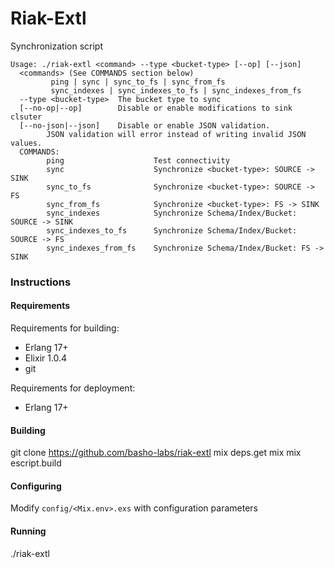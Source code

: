 Riak-Extl
========

Synchronization script

```
Usage: ./riak-extl <command> --type <bucket-type> [--op] [--json]
  <commands> (See COMMANDS section below)
         ping | sync | sync_to_fs | sync_from_fs
         sync_indexes | sync_indexes_to_fs | sync_indexes_from_fs
  --type <bucket-type>  The bucket type to sync
  [--no-op|--op]        Disable or enable modifications to sink clsuter
  [--no-json|--json]    Disable or enable JSON validation.
        JSON validation will error instead of writing invalid JSON values.
  COMMANDS:
        ping                    Test connectivity
        sync                    Synchronize <bucket-type>: SOURCE -> SINK
        sync_to_fs              Synchronize <bucket-type>: SOURCE -> FS
        sync_from_fs            Synchronize <bucket-type>: FS -> SINK
        sync_indexes            Synchronize Schema/Index/Bucket: SOURCE -> SINK
        sync_indexes_to_fs      Synchronize Schema/Index/Bucket: SOURCE -> FS
        sync_indexes_from_fs    Synchronize Schema/Index/Bucket: FS -> SINK
```

### Instructions

#### Requirements

Requirements for building:

  * Erlang 17+
  * Elixir 1.0.4
  * git

Requirements for deployment:

  * Erlang 17+

#### Building

  git clone https://github.com/basho-labs/riak-extl
  mix deps.get
  mix
  mix escript.build

#### Configuring

  Modify ```config/<Mix.env>.exs``` with configuration parameters

#### Running

  ./riak-extl
